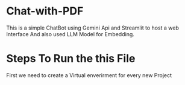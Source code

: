 # Chat-with-PDF

This is a simple ChatBot using Gemini Api and Streamlit to host a web Interface And also used LLM Model for Embedding.

# Steps To Run the this File

First we need to create a Virtual enverirment for every new Project
